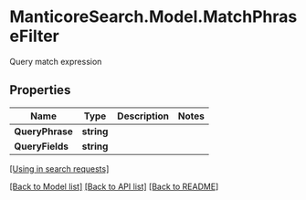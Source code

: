 # ManticoreSearch.Model.MatchPhraseFilter
Query match expression

## Properties

Name | Type | Description | Notes
------------ | ------------- | ------------- | -------------
**QueryPhrase** | **string** |  | 
**QueryFields** | **string** |  | 

[[Using in search requests]](SearchApi.md#MatchPhraseFilter)


[[Back to Model list]](../README.md#documentation-for-models) [[Back to API list]](../README.md#documentation-for-api-endpoints) [[Back to README]](../README.md)

